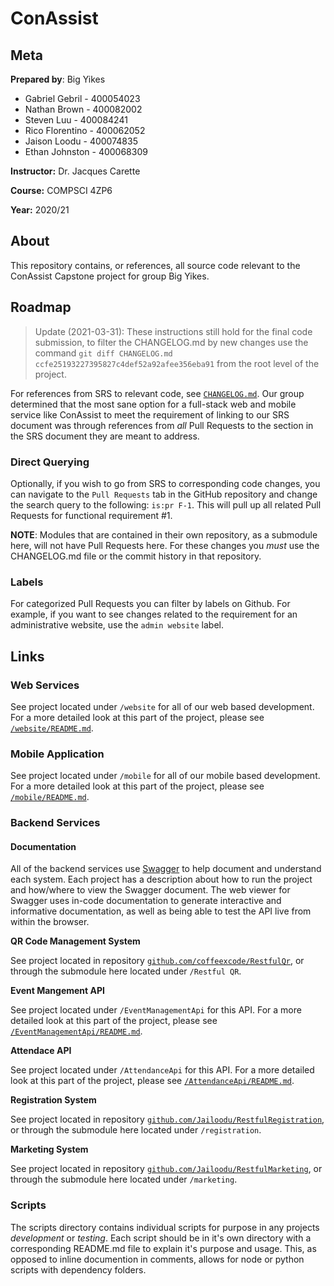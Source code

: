 # ConAssist
## Meta
**Prepared by**: Big Yikes
* Gabriel Gebril - 400054023
* Nathan Brown - 400082002
* Steven Luu - 400084241
* Rico Florentino - 400062052
* Jaison Loodu - 400074835
* Ethan Johnston - 400068309

  
**Instructor:** Dr. Jacques Carette

**Course:** COMPSCI 4ZP6

**Year:** 2020/21

## About
This repository contains, or references, all source code relevant to the ConAssist Capstone project for group Big Yikes.

## Roadmap

> Update (2021-03-31): These instructions still hold for the final code submission, to filter the CHANGELOG.md by new changes use the command `git diff CHANGELOG.md ccfe25193227395827c4def52a92afee356eba91` from the root level of the project.

For references from SRS to relevant code, see [`CHANGELOG.md`](CHANGELOG.md). Our group determined that the most sane option for a full-stack web and mobile service like ConAssist to meet the requirement of linking to our SRS document was through references from *all* Pull Requests to the section in the SRS document they are meant to address. 

### Direct Querying

Optionally, if you wish to go from SRS to corresponding code changes, you can navigate to the `Pull Requests` tab in the GitHub repository and change the search query to the following: `is:pr F-1`. This will pull up all related Pull Requests for functional requirement #1.

**NOTE**: Modules that are contained in their own repository, as a submodule here, will not have Pull Requests here. For these changes you *must* use the CHANGELOG.md file or the commit history in that repository.

### Labels

For categorized Pull Requests you can filter by labels on Github. For example, if you want to see changes related to the requirement for an administrative website, use the `admin website` label.

## Links
### Web Services
See project located under `/website` for all of our web based development. For a more detailed look at this part of the project, please see [`/website/README.md`](website/README.md).

### Mobile Application
See project located under `/mobile` for all of our mobile based development. For a more detailed look at this part of the project, please see [`/mobile/README.md`](mobile/README.md).

### Backend Services

#### Documentation
All of the backend services use [Swagger](https://swagger.io/tools/swagger-ui/) to help document and understand each system. Each project has a description about how to run the project and how/where to view the Swagger document. The web viewer for Swagger uses in-code documentation to generate interactive and informative documentation, as well as being
able to test the API live from within the browser.


**QR Code Management System**

See project located in repository [`github.com/coffeexcode/RestfulQr`](https://github.com/coffeexcode/RestfulQr), or through the submodule here located under `/Restful QR`.


**Event Mangement API**

See project located under `/EventManagementApi` for this API.  For a more detailed look at this part of the project, please see [`/EventManagementApi/README.md`](EventManagementApi/README.md).

**Attendace API**

See project located under `/AttendanceApi` for this API.  For a more detailed look at this part of the project, please see [`/AttendanceApi/README.md`](AttendanceApi/README.md).


**Registration System**

See project located in repository [`github.com/Jailoodu/RestfulRegistration`](https://github.com/Jailoodu/RestfulRegistration), or through the submodule here located under `/registration`.

**Marketing System**

See project located in repository [`github.com/Jailoodu/RestfulMarketing`](https://github.com/Jailoodu/RestfulMarketing), or through the submodule here located under `/marketing`.

### Scripts

The scripts directory contains individual scripts for purpose in any projects *development* or *testing*. Each script should be in it's own directory with a corresponding README.md file to explain it's purpose and usage. This, as opposed to inline documention in comments, allows for node or python scripts with dependency folders.

